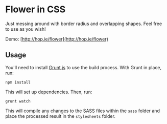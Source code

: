 # Flower in CSS

Just messing around with border radius and overlapping shapes. Feel free to use as you wish!

Demo: [http://hop.ie/flower](http://hop.ie/flower)

## Usage

You'll need to install [Grunt.js](http://gruntjs.com/installing-grunt) to use the build process. With Grunt in place, run:

	npm install

This will set up dependencies. Then, run:

	grunt watch

This will compile any changes to the SASS files within the `sass` folder and place the processed result in the `stylesheets` folder.